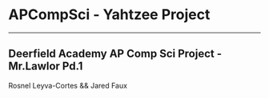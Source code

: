 # APCompSci - Yahtzee Project 

----------
Deerfield Academy AP Comp Sci Project - Mr.Lawlor Pd.1 
---------
Rosnel Leyva-Cortes && Jared Faux 
